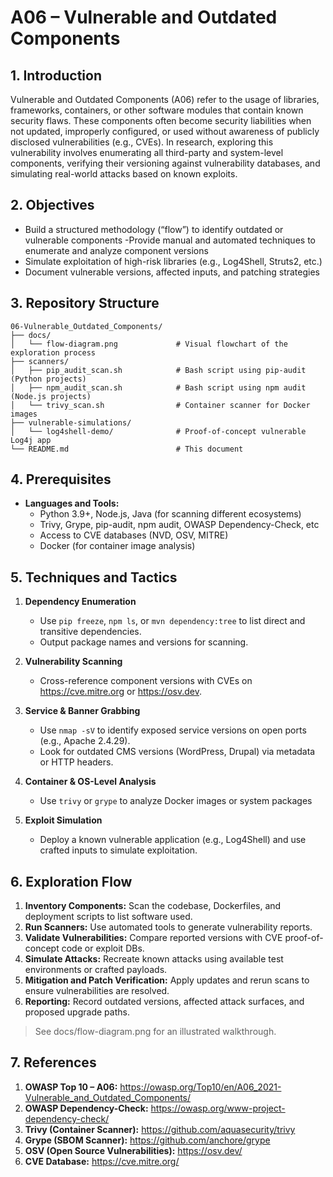 # A06 – Vulnerable and Outdated Components

## 1. Introduction  
Vulnerable and Outdated Components (A06) refer to the usage of libraries, frameworks, containers, or other software modules that contain known security flaws. These components often become security liabilities when not updated, improperly configured, or used without awareness of publicly disclosed vulnerabilities (e.g., CVEs). In research, exploring this vulnerability involves enumerating all third-party and system-level components, verifying their versioning against vulnerability databases, and simulating real-world attacks based on known exploits.

## 2. Objectives  
- Build a structured methodology (“flow”) to identify outdated or vulnerable components
-Provide manual and automated techniques to enumerate and analyze component versions
- Simulate exploitation of high-risk libraries (e.g., Log4Shell, Struts2, etc.)
- Document vulnerable versions, affected inputs, and patching strategies

## 3. Repository Structure  
```plaintext
06-Vulnerable_Outdated_Components/
├── docs/
│   └── flow-diagram.png             # Visual flowchart of the exploration process
├── scanners/
│   ├── pip_audit_scan.sh            # Bash script using pip-audit (Python projects)
│   ├── npm_audit_scan.sh            # Bash script using npm audit (Node.js projects)
│   └── trivy_scan.sh                # Container scanner for Docker images
├── vulnerable-simulations/
│   └── log4shell-demo/              # Proof-of-concept vulnerable Log4j app
└── README.md                        # This document
```

## 4. Prerequisites
- **Languages and Tools:**
    - Python 3.9+, Node.js, Java (for scanning different ecosystems)
    - Trivy, Grype, pip-audit, npm audit, OWASP Dependency-Check, etc
    - Access to CVE databases (NVD, OSV, MITRE)
    - Docker (for container image analysis)

## 5. Techniques and Tactics

1. **Dependency Enumeration**
   - Use `pip freeze`, `npm ls`, or `mvn dependency:tree` to list direct and transitive dependencies.
   - Output package names and versions for scanning.

2. **Vulnerability Scanning**
   - Cross-reference component versions with CVEs on https://cve.mitre.org or https://osv.dev.

3. **Service & Banner Grabbing**
   - Use `nmap -sV` to identify exposed service versions on open ports (e.g., Apache 2.4.29).
   - Look for outdated CMS versions (WordPress, Drupal) via metadata or HTTP headers.

4. **Container & OS-Level Analysis**
   - Use `trivy` or `grype` to analyze Docker images or system packages

5. **Exploit Simulation**
   - Deploy a known vulnerable application (e.g., Log4Shell) and use crafted inputs to simulate exploitation.

## 6. Exploration Flow
1. **Inventory Components:** Scan the codebase, Dockerfiles, and deployment scripts to list software used.
2. **Run Scanners:** Use automated tools to generate vulnerability reports.
3. **Validate Vulnerabilities:** Compare reported versions with CVE proof-of-concept code or exploit DBs.
4. **Simulate Attacks:** Recreate known attacks using available test environments or crafted payloads.
5. **Mitigation and Patch Verification:** Apply updates and rerun scans to ensure vulnerabilities are resolved.
6. **Reporting:** Record outdated versions, affected attack surfaces, and proposed upgrade paths.

> See docs/flow-diagram.png for an illustrated walkthrough.

## 7. References
1. **OWASP Top 10 – A06:** https://owasp.org/Top10/en/A06_2021-Vulnerable_and_Outdated_Components/
2. **OWASP Dependency-Check:** https://owasp.org/www-project-dependency-check/
3. **Trivy (Container Scanner):** https://github.com/aquasecurity/trivy
4. **Grype (SBOM Scanner):** https://github.com/anchore/grype
5. **OSV (Open Source Vulnerabilities):** https://osv.dev/
6. **CVE Database:** https://cve.mitre.org/